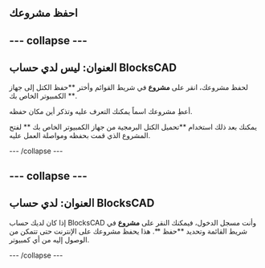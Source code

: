 ## احفظ مشروعك

--- collapse ---
---
العنوان: ليس لدي حساب BlocksCAD
---

لحفظ مشروعك، انقر على **مشروع** في شريط القوائم وأختر **حفظ الكتل إلى جهاز الكمبيوتر الخاص بك **.

أعطِ مشروعك اسماً يمكنك التعرف عليه وتذكر أين مكان حفظه.

يمكنك بعد ذلك استخدام **تحميل الكتل البرمجية من جهاز الكمبيوتر الخاص بك ** لفتح المشروع الذي قمت بحفظه ومواصلة العمل عليه.

--- /collapse ---

--- collapse ---
---
العنوان: لدي حساب BlocksCAD
---

إذا كان لديك حساب BlocksCAD وأنت مسجل الدخول، فيمكنك النقر على **مشروع** في شريط القائمة وتحديد **حفظ **. هذا يحفظ مشروعك على الإنترنت حتى تتمكن من الوصول إليه من أي كمبيوتر.

--- /collapse ---


 
